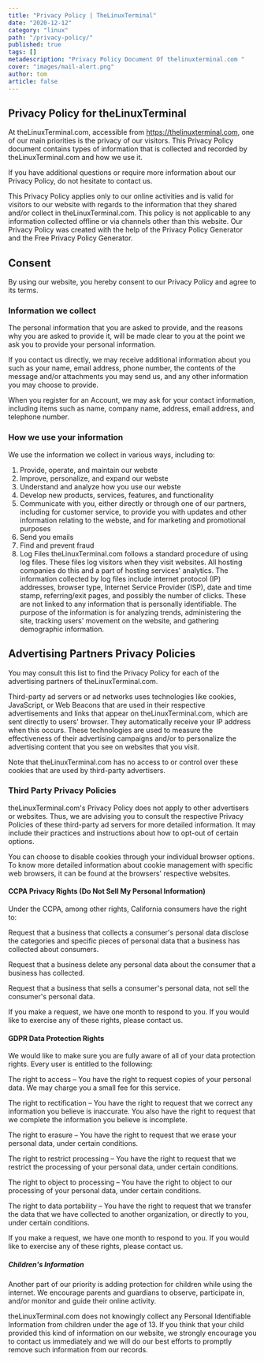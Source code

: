 ```yaml
---
title: "Privacy Policy | TheLinuxTerminal"
date: "2020-12-12"
category: "linux"
path: "/privacy-policy/"
published: true
tags: []
metadescription: "Privacy Policy Document Of thelinuxterminal.com "
cover: "images/mail-alert.png"
author: tom
article: false
---
```

## Privacy Policy for theLinuxTerminal
At theLinuxTerminal.com, accessible from https://thelinuxterminal.com, one of our main priorities is the privacy of our visitors. This Privacy Policy document contains types of information that is collected and recorded by theLinuxTerminal.com and how we use it.

If you have additional questions or require more information about our Privacy Policy, do not hesitate to contact us.

This Privacy Policy applies only to our online activities and is valid for visitors to our website with regards to the information that they shared and/or collect in theLinuxTerminal.com. This policy is not applicable to any information collected offline or via channels other than this website. Our Privacy Policy was created with the help of the Privacy Policy Generator and the Free Privacy Policy Generator.

## Consent
By using our website, you hereby consent to our Privacy Policy and agree to its terms.

### Information we collect
The personal information that you are asked to provide, and the reasons why you are asked to provide it, will be made clear to you at the point we ask you to provide your personal information.

If you contact us directly, we may receive additional information about you such as your name, email address, phone number, the contents of the message and/or attachments you may send us, and any other information you may choose to provide.

When you register for an Account, we may ask for your contact information, including items such as name, company name, address, email address, and telephone number.

### How we use your information
We use the information we collect in various ways, including to:

1. Provide, operate, and maintain our webste
2. Improve, personalize, and expand our webste
3. Understand and analyze how you use our webste
4. Develop new products, services, features, and functionality
5. Communicate with you, either directly or through one of our partners, including for customer service, to provide you with updates and other information relating to the webste, and for marketing and promotional purposes
6. Send you emails
7. Find and prevent fraud
8. Log Files
theLinuxTerminal.com follows a standard procedure of using log files. These files log visitors when they visit websites. All hosting companies do this and a part of hosting services' analytics. The information collected by log files include internet protocol (IP) addresses, browser type, Internet Service Provider (ISP), date and time stamp, referring/exit pages, and possibly the number of clicks. These are not linked to any information that is personally identifiable. The purpose of the information is for analyzing trends, administering the site, tracking users' movement on the website, and gathering demographic information.

## Advertising Partners Privacy Policies
You may consult this list to find the Privacy Policy for each of the advertising partners of theLinuxTerminal.com.

Third-party ad servers or ad networks uses technologies like cookies, JavaScript, or Web Beacons that are used in their respective advertisements and links that appear on theLinuxTerminal.com, which are sent directly to users' browser. They automatically receive your IP address when this occurs. These technologies are used to measure the effectiveness of their advertising campaigns and/or to personalize the advertising content that you see on websites that you visit.

Note that theLinuxTerminal.com has no access to or control over these cookies that are used by third-party advertisers.

### Third Party Privacy Policies
theLinuxTerminal.com's Privacy Policy does not apply to other advertisers or websites. Thus, we are advising you to consult the respective Privacy Policies of these third-party ad servers for more detailed information. It may include their practices and instructions about how to opt-out of certain options.

You can choose to disable cookies through your individual browser options. To know more detailed information about cookie management with specific web browsers, it can be found at the browsers' respective websites.

#### CCPA Privacy Rights (Do Not Sell My Personal Information)
Under the CCPA, among other rights, California consumers have the right to:

Request that a business that collects a consumer's personal data disclose the categories and specific pieces of personal data that a business has collected about consumers.

Request that a business delete any personal data about the consumer that a business has collected.

Request that a business that sells a consumer's personal data, not sell the consumer's personal data.

If you make a request, we have one month to respond to you. If you would like to exercise any of these rights, please contact us.

#### GDPR Data Protection Rights
We would like to make sure you are fully aware of all of your data protection rights. Every user is entitled to the following:

The right to access – You have the right to request copies of your personal data. We may charge you a small fee for this service.

The right to rectification – You have the right to request that we correct any information you believe is inaccurate. You also have the right to request that we complete the information you believe is incomplete.

The right to erasure – You have the right to request that we erase your personal data, under certain conditions.

The right to restrict processing – You have the right to request that we restrict the processing of your personal data, under certain conditions.

The right to object to processing – You have the right to object to our processing of your personal data, under certain conditions.

The right to data portability – You have the right to request that we transfer the data that we have collected to another organization, or directly to you, under certain conditions.

If you make a request, we have one month to respond to you. If you would like to exercise any of these rights, please contact us.

##### Children's Information
Another part of our priority is adding protection for children while using the internet. We encourage parents and guardians to observe, participate in, and/or monitor and guide their online activity.

theLinuxTerminal.com does not knowingly collect any Personal Identifiable Information from children under the age of 13. If you think that your child provided this kind of information on our website, we strongly encourage you to contact us immediately and we will do our best efforts to promptly remove such information from our records.


